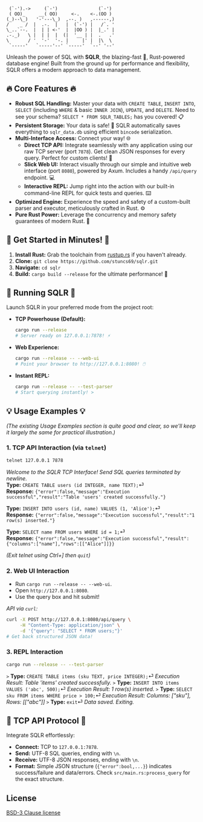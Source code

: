 ```
 (`-').->     (`-')               (`-')  
 ( OO)_     __( OO)     <-.    <-.(OO )  
(_)--\_)   '-'---\_)  ,--. )   ,------,) 
/    _ /  |  .-.  |   |  (`-') |   /`. ' 
\_..`--.  |  | | <-'  |  |OO ) |  |_.' | 
.-._)   \ |  | |  |  (|  '__ | |  .   .' 
\       / '  '-'  '-. |     |' |  |\  \  
 `-----'   `-----'--' `-----'  `--' '--' 
```

Unleash the power of SQL with **SQLR**, the blazing-fast 🚀, Rust-powered database engine! Built from the ground up for performance and flexibility, SQLR offers a modern approach to data management.

## 🔥 Core Features 🔥

*   **Robust SQL Handling:** Master your data with `CREATE TABLE`, `INSERT INTO`, `SELECT` (including `WHERE` & basic `INNER JOIN`), `UPDATE`, and `DELETE`. Need to see your schema? `SELECT * FROM SQLR_TABLES;` has you covered! 📋
*   **Persistent Storage:** Your data is safe! 💾 SQLR automatically saves everything to `sqlr_data.db` using efficient `bincode` serialization.
*   **Multi-Interface Access:** Connect your way! 🌐
    *   **Direct TCP API:** Integrate seamlessly with any application using our raw TCP server (port `7878`). Get clean JSON responses for every query. Perfect for custom clients! 🔌
    *   **Slick Web UI:** Interact visually through our simple and intuitive web interface (port `8080`), powered by Axum. Includes a handy `/api/query` endpoint. 💻
    *   **Interactive REPL:** Jump right into the action with our built-in command-line REPL for quick tests and queries. ⌨️
*   **Optimized Engine:** Experience the speed and safety of a custom-built parser and executor, meticulously crafted in Rust. ⚙️
*   **Pure Rust Power:** Leverage the concurrency and memory safety guarantees of modern Rust. 🦀

## 🚀 Get Started in Minutes! 🚀

1.  **Install Rust:** Grab the toolchain from [rustup.rs](https://rustup.rs/) if you haven't already.
2.  **Clone:** `git clone https://github.com/stuncs69/sqlr.git`
3.  **Navigate:** `cd sqlr`
4.  **Build:** `cargo build --release` for the ultimate performance! 💪

## 🚦 Running SQLR 🚦

Launch SQLR in your preferred mode from the project root:

*   **TCP Powerhouse (Default):**
    ```bash
    cargo run --release
    # Server ready on 127.0.0.1:7878! ⚡
    ```

*   **Web Experience:**
    ```bash
    cargo run --release -- --web-ui
    # Point your browser to http://127.0.0.1:8080! 🖱️
    ```

*   **Instant REPL:**
    ```bash
    cargo run --release -- --test-parser
    # Start querying instantly! >
    ```

## 💡 Usage Examples 💡

*(The existing Usage Examples section is quite good and clear, so we'll keep it largely the same for practical illustration.)*

### 1. TCP API Interaction (via `telnet`)

```bash
telnet 127.0.0.1 7878
```

*Welcome to the SQLR TCP Interface! Send SQL queries terminated by newline.*</br>
**Type:** `CREATE TABLE users (id INTEGER, name TEXT);`⏎</br>
**Response:** `{"error":false,"message":"Execution successful","result":"Table 'users' created successfully."}`

**Type:** `INSERT INTO users (id, name) VALUES (1, 'Alice');`⏎</br>
**Response:** `{"error":false,"message":"Execution successful","result":"1 row(s) inserted."}`</br>

**Type:** `SELECT name FROM users WHERE id = 1;`⏎</br>
**Response:** `{"error":false,"message":"Execution successful","result":{"columns":["name"],"rows":[["Alice"]]}}`

*(Exit telnet using Ctrl+] then `quit`)*

### 2. Web UI Interaction

*   Run `cargo run --release -- --web-ui`.
*   Open `http://127.0.0.1:8080`.
*   Use the query box and hit submit!

*API via `curl`:*
```bash
curl -X POST http://127.0.0.1:8080/api/query \
     -H "Content-Type: application/json" \
     -d '{"query": "SELECT * FROM users;"}'
# Get back structured JSON data!
```

### 3. REPL Interaction

```bash
cargo run --release -- --test-parser
```
`>` **Type:** `CREATE TABLE items (sku TEXT, price INTEGER);`⏎
*Execution Result: Table 'items' created successfully.*
`>` **Type:** `INSERT INTO items VALUES ('abc', 500);`⏎
*Execution Result: 1 row(s) inserted.*
`>` **Type:** `SELECT sku FROM items WHERE price > 100;`⏎
*Execution Result: Columns: ["sku"], Rows: [["abc"]]*
`>` **Type:** `exit`⏎
*Data saved. Exiting.*

## 🔌 TCP API Protocol 🔌

Integrate SQLR effortlessly:

*   **Connect:** TCP to `127.0.0.1:7878`.
*   **Send:** UTF-8 SQL queries, ending with `\n`.
*   **Receive:** UTF-8 JSON responses, ending with `\n`.
*   **Format:** Simple JSON structure (`{"error":bool,...}`) indicates success/failure and data/errors. Check `src/main.rs:process_query` for the exact structure.

## License

[BSD-3 Clause license](https://github.com/stuncs69/sqlr/blob/master/LICENSE)